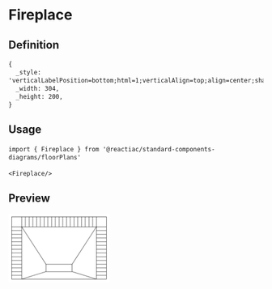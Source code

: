 # Fireplace

## Definition

```
{
  _style: 'verticalLabelPosition=bottom;html=1;verticalAlign=top;align=center;shape=mxgraph.floorplan.fireplace;',
  _width: 304,
  _height: 200,
}
```

## Usage

```
import { Fireplace } from '@reactiac/standard-components-diagrams/floorPlans'

<Fireplace/>
```

## Preview

<img src="./fireplace.png" width="200"/>
